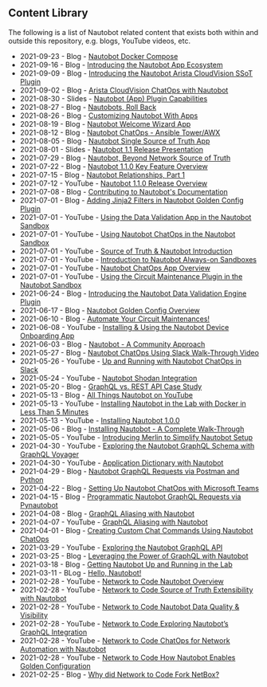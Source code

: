 ## Content Library 

The following is a list of Nautobot related content that exists both within and outside this repository, e.g. blogs, YouTube videos, etc. 

* 2021-09-23 - Blog - [Nautobot Docker Compose](https://blog.networktocode.com/post/nautobot-docker-compose/)
* 2021-09-16 - Blog - [Introducing the Nautobot App Ecosystem](https://blog.networktocode.com/post/introducing-nautobot-ecosystem/)  
* 2021-09-09 - Blog - [Introducing the Nautobot Arista CloudVision SSoT Plugin](https://blog.networktocode.com/post/nautobot-plugin-ssot-arista/)  
* 2021-09-02 - Blog - [Arista CloudVision ChatOps with Nautobot](https://blog.networktocode.com/post/arista-cloudvision-chatops-with-nautobot/)
* 2021-08-30 - Slides - [Nautobot (App) Plugin Capabilities](slides/2021-09-02_Nautobot_(App)_Plugin_Capabilities.pdf)  
* 2021-08-27 - Blog - [Nautobots, Roll Back](https://blog.networktocode.com/post/nautobots-rollback/) 
* 2021-08-26 - Blog - [Customizing Nautobot With Apps](https://blog.networktocode.com/post/customizing-nautobot-with-apps/)
* 2021-08-19 - Blog - [Nautobot Welcome Wizard App](https://blog.networktocode.com/post/nautobot-welcome-wizard/)
* 2021-08-12 - Blog - [Nautobot ChatOps - Ansible Tower/AWX](https://blog.networktocode.com/post/nautobot-plugin-chatops-ansible/)  
* 2021-08-05 - Blog - [Nautobot Single Source of Truth App](https://blog.networktocode.com/post/nautobot-ssot-plugin/)
* 2021-08-01 - Slides - [Nautobot 1.1 Release Presentation](slides/2021-07-20_Nautobot_1.1.0_Feature_Overview.pdf)
* 2021-07-29 - Blog - [Nautobot, Beyond Network Source of Truth](https://blog.networktocode.com/post/nautobot-beyond-network-source-of-truth/)
* 2021-07-22 - Blog - [Nautobot 1.1.0 Key Feature Overview](https://blog.networktocode.com/post/nautobot-1.1.0-feature-overview/)
* 2021-07-15 - Blog - [Nautobot Relationships, Part 1](https://blog.networktocode.com/post/nautobot-relationships-part-1/)
* 2021-07-12 - YouTube - [Nautobot 1.1.0 Release Overview](https://youtu.be/3Wj0Jl3ceTk)
* 2021-07-08 - Blog - [Contributing to Nautobot's Documentation](https://blog.networktocode.com/post/contributing-to-nautobot-docs/)
* 2021-07-01 - Blog - [Adding Jinja2 Filters in Nautobot Golden Config Plugin](https://blog.networktocode.com/post/adding-jinja2-filters-in-nautobot-golden-config/)
* 2021-07-01 - YouTube - [Using the Data Validation App in the Nautobot Sandbox](https://youtu.be/KVgyywIwDag)
* 2021-07-01 - YouTube - [Using Nautobot ChatOps in the Nautobot Sandbox](https://youtu.be/zmS73a3xi9Y)
* 2021-07-01 - YouTube - [Source of Truth & Nautobot Introduction](https://youtu.be/pKhkQFBcEfY)
* 2021-07-01 - YouTube - [Introduction to Nautobot Always-on Sandboxes](https://youtu.be/Nda8XCjq89w)
* 2021-07-01 - YouTube - [Nautobot ChatOps App Overview](https://youtu.be/566S8r72I7c)
* 2021-07-01 - YouTube - [Using the Circuit Maintenance Plugin in the Nautobot Sandbox](https://youtu.be/zWHx76kZQgI)
* 2021-06-24 - Blog - [Introducing the Nautobot Data Validation Engine Plugin](http://blog.networktocode.com/post/intoroducing-the-nautobot-data-validation-engine-plugin/)
* 2021-06-17 - Blog - [Nautobot Golden Config Overview](http://blog.networktocode.com/post/nautobot-golden-config-overview/)
* 2021-06-10 - Blog - [Automate Your Circuit Maintenances!](http://blog.networktocode.com/post/automate-your-circuit-maintenances/)
* 2021-06-08 - YouTube - [Installing & Using the Nautobot Device Onboarding App](https://youtu.be/iThUlvAvadM)
* 2021-06-03 - Blog - [Nautobot - A Community Approach](http://blog.networktocode.com/post/nautobot-a-community-approach/)
* 2021-05-27 - Blog - [Nautobot ChatOps Using Slack Walk-Through Video](http://blog.networktocode.com/post/nautobot-chatops-using-slack-video/)
* 2021-05-26 - YouTube - [Up and Running with Nautobot ChatOps in Slack](https://youtu.be/O6t8jOMI_9I)
* 2021-05-24 - YouTube - [Nautobot Shodan Integration](https://youtu.be/_cfIiQhB1Q4)
* 2021-05-20 - Blog - [GraphQL vs. REST API Case Study](http://blog.networktocode.com/post/graphql-vs-rest-api-case-study/)
* 2021-05-13 - Blog - [All Things Nautobot on YouTube](http://blog.networktocode.com/post/all-things-nautobot-on-youtube/)
* 2021-05-13 - YouTube - [Installing Nautobot in the Lab with Docker in Less Than 5 Minutes](https://youtu.be/X6g-5iwr9hI)
* 2021-05-13 - YouTube - [Installing Nautobot 1.0.0](https://youtu.be/IYJJcgXYtnw)
* 2021-05-06 - Blog - [Installing Nautobot - A Complete Walk-Through](http://blog.networktocode.com/post/installing-nautobot/)
* 2021-05-05 - YouTube - [Introducing Merlin to Simplify Nautobot Setup](https://youtu.be/le3fB-YL6EM)
* 2021-04-30 - YouTube - [Exploring the Nautobot GraphQL Schema with GraphQL Voyager](https://youtu.be/VOgjhRQyK6U)
* 2021-04-30 - YouTube - [Application Dictionary with Nautobot](https://youtu.be/1_HQzz6nkmI)
* 2021-04-29 - Blog - [Nautobot GraphQL Requests via Postman and Python](http://blog.networktocode.com/post/nautobot-graphql-requests-via-postman-and-python/)
* 2021-04-22 - Blog - [Setting Up Nautobot ChatOps with Microsoft Teams](http://blog.networktocode.com/post/setting-up-nautobot-chatops-with-msteams/)
* 2021-04-15 - Blog - [Programmatic Nautobot GraphQL Requests via Pynautobot](http://blog.networktocode.com/post/programmatic-nautobot-graphql-requests-via-pynautobot/)
* 2021-04-08 - Blog - [GraphQL Aliasing with Nautobot](http://blog.networktocode.com/post/graphql-aliasing-with-nautobot/)
* 2021-04-07 - YouTube - [GraphQL Aliasing with Nautobot](https://youtu.be/3T4cRsIqM7Y)
* 2021-04-01 - Blog - [Creating Custom Chat Commands Using Nautobot ChatOps](http://blog.networktocode.com/post/creating-custom-chat-commands-using-nautobot-chatops/)
* 2021-03-29 - YouTube - [Exploring the Nautobot GraphQL API](https://youtu.be/SUezEhfsSUw)
* 2021-03-25 - Blog - [Leveraging the Power of GraphQL with Nautobot](http://blog.networktocode.com/post/leveraging-the-power-of-graphql-with-nautobot/)
* 2021-03-18 - Blog - [Getting Nautobot Up and Running in the Lab](http://blog.networktocode.com/post/getting-nautobot-up-and-running-in-the-lab/)
* 2021-03-11 - BLog - [Hello, Nautobot!](http://blog.networktocode.com/post/hello-nautobot/)
* 2021-02-28 - YouTube - [Network to Code Nautobot Overview](https://youtu.be/_vq-rtTRLRk)
* 2021-02-28 - YouTube - [Network to Code Source of Truth Extensibility with Nautobot](https://youtu.be/R6Dkoh-vaSc)
* 2021-02-28 - YouTube - [Network to Code Nautobot Data Quality & Visibility](https://youtu.be/eUE0Ni7SthY)
* 2021-02-28 - YouTube - [Network to Code Exploring Nautobot’s GraphQL Integration](https://youtu.be/3Q1s7--QD1w)
* 2021-02-28 - YouTube - [Network to Code ChatOps for Network Automation with Nautobot](https://youtu.be/_AfHe05Y3DA)
* 2021-02-28 - YouTube - [Network to Code How Nautobot Enables Golden Configuration](https://youtu.be/6TNsSR2hbZg)
* 2021-02-25 - Blog - [Why did Network to Code Fork NetBox?](http://blog.networktocode.com/post/why-did-network-to-code-fork-netbox/)





